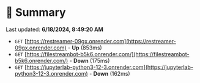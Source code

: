 # 📖 Summary
Last updated: **6/18/2024, 8:49:20 AM**

- `GET` [https://restreamer-09gx.onrender.com](https://restreamer-09gx.onrender.com) - **Up** (853ms)
- `GET` [https://filestreambot-b5k6.onrender.com/](https://filestreambot-b5k6.onrender.com/) - **Down** (175ms)
- `GET` [https://jupyterlab-python3-12-3.onrender.com](https://jupyterlab-python3-12-3.onrender.com) - **Down** (162ms)
